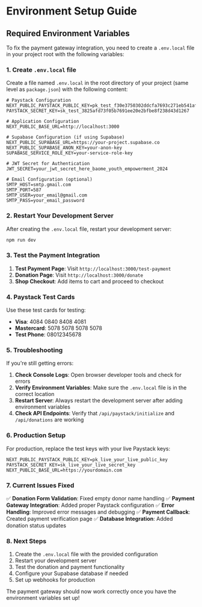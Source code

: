 # Environment Setup Guide

## Required Environment Variables

To fix the payment gateway integration, you need to create a `.env.local` file in your project root with the following variables:

### 1. Create `.env.local` file

Create a file named `.env.local` in the root directory of your project (same level as `package.json`) with the following content:

```env
# Paystack Configuration
NEXT_PUBLIC_PAYSTACK_PUBLIC_KEY=pk_test_f30e3750302ddcfa7693c271eb541af511637263
PAYSTACK_SECRET_KEY=sk_test_3825afd73f05b7691ee20e2bfbe8f238d43d1267

# Application Configuration
NEXT_PUBLIC_BASE_URL=http://localhost:3000

# Supabase Configuration (if using Supabase)
NEXT_PUBLIC_SUPABASE_URL=https://your-project.supabase.co
NEXT_PUBLIC_SUPABASE_ANON_KEY=your-anon-key
SUPABASE_SERVICE_ROLE_KEY=your-service-role-key

# JWT Secret for Authentication
JWT_SECRET=your_jwt_secret_here_baome_youth_empowerment_2024

# Email Configuration (optional)
SMTP_HOST=smtp.gmail.com
SMTP_PORT=587
SMTP_USER=your_email@gmail.com
SMTP_PASS=your_email_password
```

### 2. Restart Your Development Server

After creating the `.env.local` file, restart your development server:

```bash
npm run dev
```

### 3. Test the Payment Integration

1. **Test Payment Page**: Visit `http://localhost:3000/test-payment`
2. **Donation Page**: Visit `http://localhost:3000/donate`
3. **Shop Checkout**: Add items to cart and proceed to checkout

### 4. Paystack Test Cards

Use these test cards for testing:

- **Visa**: 4084 0840 8408 4081
- **Mastercard**: 5078 5078 5078 5078
- **Test Phone**: 08012345678

### 5. Troubleshooting

If you're still getting errors:

1. **Check Console Logs**: Open browser developer tools and check for errors
2. **Verify Environment Variables**: Make sure the `.env.local` file is in the correct location
3. **Restart Server**: Always restart the development server after adding environment variables
4. **Check API Endpoints**: Verify that `/api/paystack/initialize` and `/api/donations` are working

### 6. Production Setup

For production, replace the test keys with your live Paystack keys:

```env
NEXT_PUBLIC_PAYSTACK_PUBLIC_KEY=pk_live_your_live_public_key
PAYSTACK_SECRET_KEY=sk_live_your_live_secret_key
NEXT_PUBLIC_BASE_URL=https://yourdomain.com
```

### 7. Current Issues Fixed

✅ **Donation Form Validation**: Fixed empty donor name handling
✅ **Payment Gateway Integration**: Added proper Paystack configuration
✅ **Error Handling**: Improved error messages and debugging
✅ **Payment Callback**: Created payment verification page
✅ **Database Integration**: Added donation status updates

### 8. Next Steps

1. Create the `.env.local` file with the provided configuration
2. Restart your development server
3. Test the donation and payment functionality
4. Configure your Supabase database if needed
5. Set up webhooks for production

The payment gateway should now work correctly once you have the environment variables set up!

